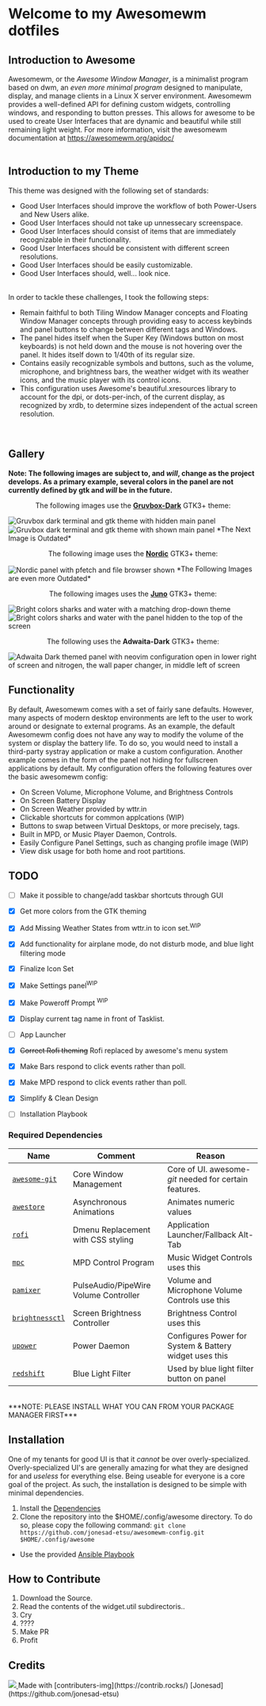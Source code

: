 # Welcome to my Awesomewm dotfiles

## Introduction to Awesome
Awesomewm, or the <em>Awesome Window Manager</em>, is a minimalist program based on dwm, an <em>even more minimal program</em> designed to manipulate, display, and manage clients in a Linux X server environment. Awesomewm provides a well-defined API for defining custom widgets, controlling windows, and responding to button presses. This allows for awesome to be used to create User Interfaces that are dynamic and beautiful while still remaining light weight. For more information, visit the awesomewm documentation at https://awesomewm.org/apidoc/
<br/>
<br/>
## Introduction to my Theme
This theme was designed with the following set of standards:

- Good User Interfaces should improve the workflow of both Power-Users and New Users alike. 
- Good User Interfaces should not take up unnessecary screenspace.
- Good User Interfaces should consist of items that are immediately recognizable in their functionality.
- Good User Interfaces should be consistent with different screen resolutions.
- Good User Interfaces should be easily customizable.
- Good User Interfaces should, well... look nice.
<br/>
In order to tackle these challenges, I took the following steps:

- Remain faithful to both Tiling Window Manager concepts and Floating Window Manager concepts through providing easy to access keybinds and panel buttons to change between different tags and Windows.
- The panel hides itself when the Super Key (Windows button on most keyboards) is not held down and the mouse is not hovering over the panel. It hides itself down to 1/40th of its regular size. 
- Contains easily recognizable symbols and buttons, such as the volume, microphone, and brightness bars, the weather widget with its weather icons, and the music player with its control icons.
- This configuration uses Awesome's beautiful.xresources library to account for the dpi, or dots-per-inch, of the current display, as recognized by xrdb, to determine sizes independent of the actual screen resolution. 
<br/>

## Gallery
**Note: The following images are subject to, and <em>will</em>, change as the project develops. As a primary example, several colors in the panel are not currently defined by gtk and <em>will</em> be in the future.**
<br/>
<p align='center'>The following images use the <strong><a href='https://github.com/jmattheis/gruvbox-dark-gtk'>Gruvbox-Dark</a></strong> GTK3+ theme:</p>
<img align='center' alt='Gruvbox dark terminal and gtk theme with hidden main panel' src="images/gruv_dark_hidden.png"/>
<img align='center' alt='Gruvbox dark terminal and gtk theme with shown main panel' src="images/gruv_dark_shown.png"/>
*The Next Image is Outdated*
<p align='center'>The following image uses the <strong><a href='https://github.com/EliverLara/Nordic'>Nordic</a></strong> GTK3+ theme:</p>
<img align='center' alt='Nordic panel with pfetch and file browser shown' src="images/nord_new.png"/>
*The Following Images are even more Outdated*
<p align='center'>The following images uses the <strong><a href='https://github.com/EliverLara/Juno')>Juno</a></strong> GTK3+ theme:</p>
<img align='center' alt='Bright colors sharks and water with a matching drop-down theme' src="images/showcase_juno_sharks.png"/>
<img align='center' alt='Bright colors sharks and water with the panel hidden to the top of the screen' src="images/showcase_juno_sharks_hidden_panel.png"/>
<br/>
<p align='center'>The following uses the <strong>Adwaita-Dark</strong> GTK3+ theme:</p>
<img align='center' alt='Adwaita Dark themed panel with neovim configuration open in lower right of screen and nitrogen, the wall paper changer, in middle left of screen' src="images/adwaita_dark_nitrogen.png"/>

## Functionality
By default, Awesomewm comes with a set of fairly sane defaults. However, many aspects of modern desktop environments are left to the user to work around or designate to external programs. As an example, the default Awesomewm config does not have any way to modify the volume of the system or display the battery life. To do so, you would need to install a third-party systray application or make a custom configuration. Another example comes in the form of the panel not hiding for fullscreen applications by default. My configuration offers the following features over the basic awesomewm config:

* On Screen Volume, Microphone Volume, and Brightness Controls 
* On Screen Battery Display
* On Screen Weather provided by wttr.in
* Clickable shortcuts for common applcations (WIP)
* Buttons to swap between Virtual Desktops, or more precisely, tags.
* Built in MPD, or Music Player Daemon, Controls.
* Easily Configure Panel Settings, such as changing profile image (WIP)
* View disk usage for both home and root partitions.

## TODO
- [ ] Make it possible to change/add taskbar shortcuts through GUI
- [x] Get more colors from the GTK theming
- [x] Add Missing Weather States from wttr.in to icon set.<sup>WIP</sup>
- [x] Add functionality for airplane mode, do not disturb mode, and blue light filtering mode
- [x] Finalize Icon Set
- [x] Make Settings panel<sup>WIP</sup>
- [x] Make Poweroff Prompt <sup>WIP</sup>
- [x] Display current tag name in front of Tasklist.
- [ ] App Launcher
- [x] ~~Correct Rofi theming~~ Rofi replaced by awesome's menu system
- [x] Make Bars respond to click events rather than poll.
- [x] Make MPD respond to click events rather than poll.
- [x] Simplify & Clean Design
- [ ] Installation Playbook


### Required Dependencies
| Name | Comment | Reason |
| --- | --- | --- |
| [`awesome-git`](https://github.com/awesomeWM/awesome) | Core Window Management | Core of UI. awesome-<em>git</em> needed for certain features.
| [`awestore`](https://github.com/K4rakara/awestore) | Asynchronous Animations | Animates numeric values |
| [`rofi`](https://github.com/davatorium/rofi) | Dmenu Replacement with CSS styling | Application Launcher/Fallback Alt-Tab |
| [`mpc`](https://github.com/MusicPlayerDaemon/mpc)| MPD Control Program | Music Widget Controls uses this |
| [`pamixer`](https://github.com/cdemoulins/pamixer)| PulseAudio/PipeWire Volume Controller | Volume and Microphone Volume Controls use this |
| [`brightnessctl`](https://github.com/Hummer12007/brightnessctl)| Screen Brightness Controller | Brightness Control uses this |
| [`upower`](https://github.com/freedesktop/upower)| Power Daemon | Configures Power for System & Battery widget uses this|
| [`redshift`](https://github.com/jonls/redshift)| Blue Light Filter | Used by blue light filter button on panel |
<br/>
***NOTE: PLEASE INSTALL WHAT YOU CAN FROM YOUR PACKAGE MANAGER FIRST***

## Installation
One of my tenants for good UI is that it <em>cannot</em> be over overly-specialized. Overly-specialized UI's are generally amazing for what they are designed for and <em>useless</em> for everything else. Being useable for everyone is a core goal of the project. As such, the installation is designed to be simple with minimal dependencies. 
<br/>
1. Install the [Dependencies](#required_dependencies)
2. Clone the repository into the $HOME/.config/awesome directory. To do so, please copy the following command:
`git clone https://github.com/jonesad-etsu/awesomewm-config.git $HOME/.config/awesome`
- Use the provided [Ansible Playbook](#todo)

## How to Contribute
1. Download the Source.
2. Read the contents of the widget.util subdirectoris..
3. Cry
4. ????
5. Make PR
6. Profit

## Credits
<a href="https://github.com/jonesad-etsu/awesomewm-config/graphs/contributors">
  <img src="https://contrib.rocks/image?repo=jonesad-etsu/awesomewm-config" />
</a>
Made with [contributers-img](https://contrib.rocks/)
[Jonesad](https://github.com/jonesad-etsu)
